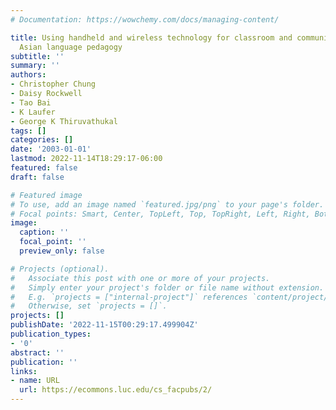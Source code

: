 ```yaml
---
# Documentation: https://wowchemy.com/docs/managing-content/

title: Using handheld and wireless technology for classroom and community-based South
  Asian language pedagogy
subtitle: ''
summary: ''
authors:
- Christopher Chung
- Daisy Rockwell
- Tao Bai
- K Laufer
- George K Thiruvathukal
tags: []
categories: []
date: '2003-01-01'
lastmod: 2022-11-14T18:29:17-06:00
featured: false
draft: false

# Featured image
# To use, add an image named `featured.jpg/png` to your page's folder.
# Focal points: Smart, Center, TopLeft, Top, TopRight, Left, Right, BottomLeft, Bottom, BottomRight.
image:
  caption: ''
  focal_point: ''
  preview_only: false

# Projects (optional).
#   Associate this post with one or more of your projects.
#   Simply enter your project's folder or file name without extension.
#   E.g. `projects = ["internal-project"]` references `content/project/deep-learning/index.md`.
#   Otherwise, set `projects = []`.
projects: []
publishDate: '2022-11-15T00:29:17.499904Z'
publication_types:
- '0'
abstract: ''
publication: ''
links:
- name: URL
  url: https://ecommons.luc.edu/cs_facpubs/2/
---
```

